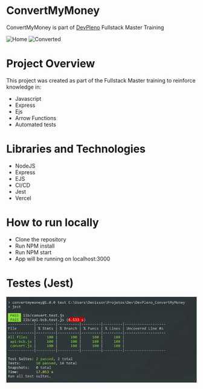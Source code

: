 # ConvertMyMoney
ConvertMyMoney is part of [DevPleno](https://www.devpleno.com/) Fullstack Master Training 

![Home](https://raw.githubusercontent.com/denissongomes/DevPleno_ConvertMyMoney/main/assets/home.png)
![Converted](https://raw.githubusercontent.com/denissongomes/DevPleno_ConvertMyMoney/main/assets/converted.png)

# Project Overview

This project was created as part of the Fullstack Master training to reinforce knowledge in: 
- Javascript
- Express
- Ejs
- Arrow Functions
- Automated tests

# Libraries and Technologies
- NodeJS
- Express
- EJS
- CI/CD
- Jest
- Vercel

# How to run locally
- Clone the repository
- Run NPM install
- Run NPM start
- App will be running on localhost:3000

# Testes (Jest)
![Tested](https://raw.githubusercontent.com/denissongomes/DevPleno_ConvertMyMoney/main/assets/tested.png)


